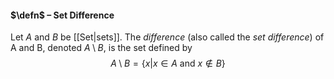 #### $\defn$ – Set Difference
Let $A$ and $B$ be [[Set|sets]]. The *difference* (also called the *set difference*) of A and B, denoted $A\setminus B$, is the set defined by$$A\setminus B=\{x|x\in A\text{ and }x\not\in B\}$$